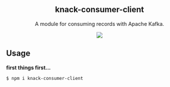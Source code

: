 <h2 align="center">
  knack-consumer-client
</h2>

<p align="center">
  A module for consuming records with Apache Kafka.
</p>

<p align="center">
  <a href="https://github.com/xojs/xo"><img src="https://img.shields.io/badge/code_style-XO-5ed9c7.svg"></a>
</p>

## Usage

<b>first things first...</b>

```shell
$ npm i knack-consumer-client
```

